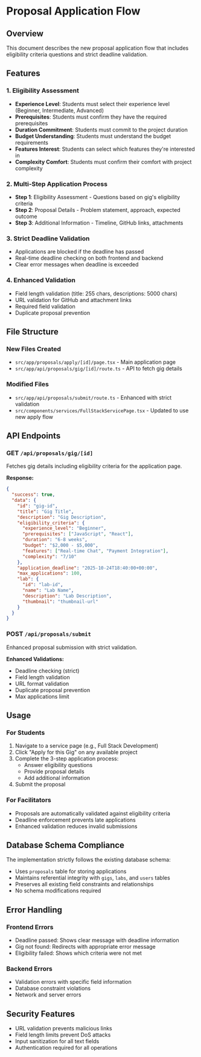 # Proposal Application Flow

## Overview
This document describes the new proposal application flow that includes eligibility criteria questions and strict deadline validation.

## Features

### 1. Eligibility Assessment
- **Experience Level**: Students must select their experience level (Beginner, Intermediate, Advanced)
- **Prerequisites**: Students must confirm they have the required prerequisites
- **Duration Commitment**: Students must commit to the project duration
- **Budget Understanding**: Students must understand the budget requirements
- **Features Interest**: Students can select which features they're interested in
- **Complexity Comfort**: Students must confirm their comfort with project complexity

### 2. Multi-Step Application Process
- **Step 1**: Eligibility Assessment - Questions based on gig's eligibility criteria
- **Step 2**: Proposal Details - Problem statement, approach, expected outcome
- **Step 3**: Additional Information - Timeline, GitHub links, attachments

### 3. Strict Deadline Validation
- Applications are blocked if the deadline has passed
- Real-time deadline checking on both frontend and backend
- Clear error messages when deadline is exceeded

### 4. Enhanced Validation
- Field length validation (title: 255 chars, descriptions: 5000 chars)
- URL validation for GitHub and attachment links
- Required field validation
- Duplicate proposal prevention

## File Structure

### New Files Created
- `src/app/proposals/apply/[id]/page.tsx` - Main application page
- `src/app/api/proposals/gig/[id]/route.ts` - API to fetch gig details

### Modified Files
- `src/app/api/proposals/submit/route.ts` - Enhanced with strict validation
- `src/components/services/FullStackServicePage.tsx` - Updated to use new apply flow

## API Endpoints

### GET `/api/proposals/gig/[id]`
Fetches gig details including eligibility criteria for the application page.

**Response:**
```json
{
  "success": true,
  "data": {
    "id": "gig-id",
    "title": "Gig Title",
    "description": "Gig Description",
    "eligibility_criteria": {
      "experience_level": "Beginner",
      "prerequisites": ["JavaScript", "React"],
      "duration": "6-8 weeks",
      "budget": "$2,000 - $5,000",
      "features": ["Real-time Chat", "Payment Integration"],
      "complexity": "7/10"
    },
    "application_deadline": "2025-10-24T18:40:00+00:00",
    "max_applications": 100,
    "lab": {
      "id": "lab-id",
      "name": "Lab Name",
      "description": "Lab Description",
      "thumbnail": "thumbnail-url"
    }
  }
}
```

### POST `/api/proposals/submit`
Enhanced proposal submission with strict validation.

**Enhanced Validations:**
- Deadline checking (strict)
- Field length validation
- URL format validation
- Duplicate proposal prevention
- Max applications limit

## Usage

### For Students
1. Navigate to a service page (e.g., Full Stack Development)
2. Click "Apply for this Gig" on any available project
3. Complete the 3-step application process:
   - Answer eligibility questions
   - Provide proposal details
   - Add additional information
4. Submit the proposal

### For Facilitators
- Proposals are automatically validated against eligibility criteria
- Deadline enforcement prevents late applications
- Enhanced validation reduces invalid submissions

## Database Schema Compliance

The implementation strictly follows the existing database schema:
- Uses `proposals` table for storing applications
- Maintains referential integrity with `gigs`, `labs`, and `users` tables
- Preserves all existing field constraints and relationships
- No schema modifications required

## Error Handling

### Frontend Errors
- Deadline passed: Shows clear message with deadline information
- Gig not found: Redirects with appropriate error message
- Eligibility failed: Shows which criteria were not met

### Backend Errors
- Validation errors with specific field information
- Database constraint violations
- Network and server errors

## Security Features

- URL validation prevents malicious links
- Field length limits prevent DoS attacks
- Input sanitization for all text fields
- Authentication required for all operations

